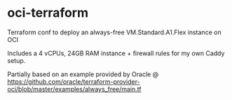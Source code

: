 # oci-terraform
Terraform conf to deploy an always-free VM.Standard.A1.Flex instance on OCI

Includes a 4 vCPUs, 24GB RAM instance + firewall rules for my own Caddy setup.

Partially based on an example provided by Oracle @ https://github.com/oracle/terraform-provider-oci/blob/master/examples/always_free/main.tf
